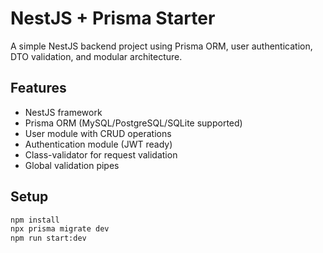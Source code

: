 # NestJS + Prisma Starter

A simple NestJS backend project using Prisma ORM, user authentication, DTO validation, and modular architecture.

## Features

- NestJS framework
- Prisma ORM (MySQL/PostgreSQL/SQLite supported)
- User module with CRUD operations
- Authentication module (JWT ready)
- Class-validator for request validation
- Global validation pipes

## Setup

```bash
npm install
npx prisma migrate dev
npm run start:dev
```
